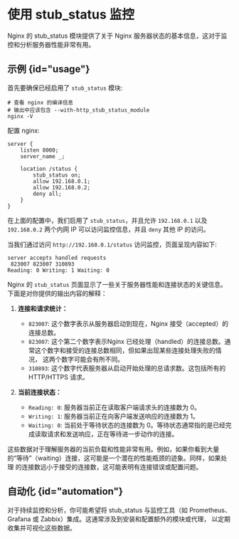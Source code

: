 # 使用 stub_status 监控

Nginx 的 stub_status 模块提供了关于 Nginx 服务器状态的基本信息，这对于监控和分析服务器性能非常有用。

## 示例 {id="usage"}

首先要确保已经启用了 `stub_status` 模块:

```Shell
# 查看 nginx 的编译信息
# 输出中应该包含 --with-http_stub_status_module
nginx -V
```

配置 nginx:
```NGINX
server {
    listen 8000;
    server_name _;

    location /status {
        stub_status on;
        allow 192.168.0.1; 
        allow 192.168.0.2;
        deny all;
    }
}
```
在上面的配置中，我们启用了 `stub_status`，并且允许 `192.168.0.1` 以及 `192.168.0.2` 两个内网 IP 可以访问监控信息，并且 `deny` 其他
IP 的访问。

当我们通过访问 `http://192.168.0.1/status` 访问监控，页面呈现内容如下:
```Text
server accepts handled requests
 823007 823007 310893 
Reading: 0 Writing: 1 Waiting: 0
```

Nginx 的 `stub_status` 页面显示了一些关于服务器性能和连接状态的关键信息。下面是对你提供的输出内容的解释：

1. **连接和请求统计：**
    - `823007`: 这个数字表示从服务器启动到现在，Nginx 接受（accepted）的连接总数。
    - `823007`: 这个第二个数字表示Nginx 已经处理（handled）的连接总数。通常这个数字和接受的连接总数相同，但如果出现某些连接处理失败的情况，
      这两个数字可能会有所不同。
    - `310893`: 这个数字代表服务器从启动开始处理的总请求数。这包括所有的 HTTP/HTTPS 请求。

2. **当前连接状态：**
    - `Reading: 0`: 服务器当前正在读取客户端请求头的连接数为 0。
    - `Writing: 1`: 服务器当前正在向客户端发送响应的连接数为 1。
    - `Waiting: 0`: 当前处于等待状态的连接数为 0。等待状态通常指的是已经完成读取请求和发送响应，正在等待进一步动作的连接。

这些数据对于理解服务器的当前负载和性能非常有用。例如，如果你看到大量的“等待”（waiting）连接，这可能是一个潜在的性能瓶颈的迹象。同样，如果处理
的连接数远小于接受的连接数，这可能表明有连接错误或配置问题。

## 自动化 {id="automation"}

对于持续监控和分析，你可能希望将 stub_status 与监控工具（如 Prometheus、Grafana 或 Zabbix）集成。这通常涉及到安装和配置额外的模块或代理，
以定期收集并可视化这些数据。